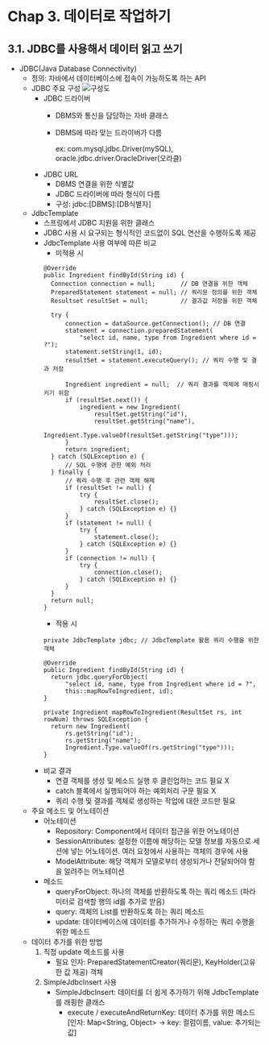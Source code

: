 # Chap 3. 데이터로 작업하기
## 3.1. JDBC를 사용해서 데이터 읽고 쓰기
* JDBC(Java Database Connectivity)
  * 정의: 자바에서 데이터베이스에 접속이 가능하도록 하는 API
  * JDBC 주요 구성
    ![구성도](../../../Downloads/그림.png)
    * JDBC 드라이버
      * DBMS와 통신을 담당하는 자바 클래스
      * DBMS에 따라 맞는 드라이버가 다름
        
        ex: com.mysql.jdbc.Driver(mySQL), oracle.jdbc.driver.OracleDriver(오라클)
    * JDBC URL
      * DBMS 연결을 위한 식별값
      * JDBC 드라이버에 따라 형식이 다름
      * 구성: jdbc:[DBMS]:[DB식별자]
  * JdbcTemplate
    * 스프링에서 JDBC 지원을 위한 클래스
    * JDBC 사용 시 요구되는 형식적인 코드없이 SQL 연산을 수행하도록 제공
    * JdbcTemplate 사용 여부에 따른 비교
      * 미적용 시
      ```
      @Override
      public Ingredient findById(String id) {
        Connection connection = null;       // DB 연결을 위한 객체
        PreparedStatement statement = null; // 쿼리문 정의를 위한 객체
        Resultset resultSet = null;         // 결과값 저장을 위한 객체
    
        try {
            connection = dataSource.getConnection(); // DB 연결
            statement = connection.preparedStatement(
                "select id, name, type from Ingredient where id = ?");
            statement.setString(1, id);
            resultSet = statement.executeQuery(); // 쿼리 수행 및 결과 저장
            
            Ingredient ingredient = null;  // 쿼리 결과를 객체에 매핑시키기 위함
            if (resultSet.next()) {
                ingredient = new Ingredient(
                    resultSet.getString("id"),
                    resultSet.getString("name"),
                    Ingredient.Type.valueOf(resultSet.getString("type")));
            }
            return ingredient;
        } catch (SQLException e) {
            // SQL 수행에 관한 예외 처리
        } finally {
            // 쿼리 수행 후 관련 객체 해제
            if (resultSet != null) {
                try {
                    resultSet.close();
                } catch (SQLException e) {}
            }
            if (statement != null) {
                try {
                    statement.close();
                } catch (SQLException e) {}
            }
            if (connection != null) {
                try {
                    connection.close();
                } catch (SQLException e) {}
            }
        }
        return null;
      }
      ```
      * 적용 시
      ```
      private JdbcTemplate jdbc; // JdbcTemplate 활용 쿼리 수행을 위한 객체
      
      @Override
      public Ingredient findById(String id) {
        return jdbc.queryForObject(
            "select id, name, type from Ingredient where id = ?",
            this::mapRowToIngredient, id);
      }
      
      private Ingredient mapRowToIngredient(ResultSet rs, int rowNum) throws SQLException {
        return new Ingredient(
            rs.getString("id");
            rs.getString("name");
            Ingredient.Type.valueOf(rs.getString("type")));
      }
      ```
     * 비교 결과
       * 연결 객체를 생성 및 메소드 실행 후 클린업하는 코드 필요 X
       * catch 블록에서 실행되어야 하는 예외처리 구문 필요 X
       * 쿼리 수행 및 결과를 객체로 생성하는 작업에 대한 코드만 필요
  * 주요 메소드 및 어노테이션
    * 어노테이션
      * Repository: Component에서 데이터 접근을 위한 어노테이션
      * SessionAttributes: 설정한 이름에 해당하는 모델 정보를 자동으로 세션에 넣는 어노테이션. 여러 요청에서 사용하는 객체의 경우에 사용
      * ModelAttribute: 해당 객체가 모델로부터 생성되거나 전달되어야 함을 알려주는 어노테이션
    * 메소드
      * queryForObject: 하나의 객체를 반환하도록 하는 쿼리 메소드 (파라미터로 검색할 행의 id를 추가로 받음)
      * query: 객체의 List를 반환하도록 하는 쿼리 메소드
      * update: 데이터베이스에 데이터를 추가하거나 수정하는 쿼리 수행을 위한 메소드
  * 데이터 추가를 위한 방법
    1) 직접 update 메소드를 사용
       * 필요 인자: PreparedStatementCreator(쿼리문), KeyHolder(고유한 값 제공) 객체
    2) SimpleJdbcInsert 사용
       * SimpleJdbcInsert: 데이터를 더 쉽게 추가하기 위해 JdbcTemplate를 래핑한 클래스
         * execute / executeAndReturnKey: 데이터 추가를 위한 메소드 [인자: Map<String, Object> → key: 컬럼이름, value: 추가되는 값]